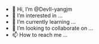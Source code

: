 - 👋 Hi, I’m @DevII-yangjm
- 👀 I’m interested in ...
- 🌱 I’m currently learning ...
- 💞️ I’m looking to collaborate on ...
- 📫 How to reach me ...

<!---
DevII-yangjm/DevII-yangjm is a ✨ special ✨ repository because its `README.md` (this file) appears on your GitHub profile.
You can click the Preview link to take a look at your changes.
--->

